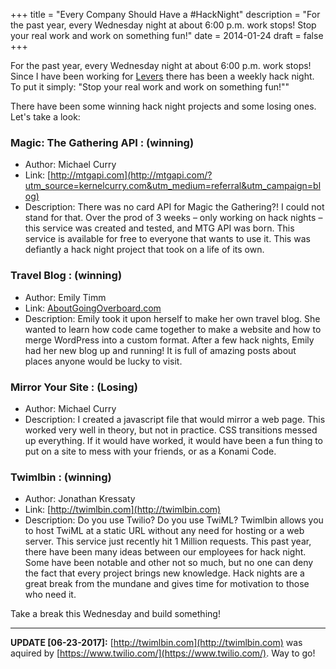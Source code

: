 +++
title = "Every Company Should Have a #HackNight"
description = "For the past year, every Wednesday night at about 6:00 p.m. work stops!  Stop your real work and work on something fun!"
date = 2014-01-24
draft = false
+++

For the past year, every Wednesday night at about 6:00 p.m. work stops! Since I have been working for [Levers](http://leve.rs/?utm_source=kernelcurry.com&utm_medium=referral&utm_campaign=blog) there has been a weekly hack night. To put it simply: "Stop your real work and work on something fun!""

There have been some winning hack night projects and some losing ones. Let's take a look:


### Magic: The Gathering API : (winning)

- Author: Michael Curry
- Link: [http://mtgapi.com](http://mtgapi.com/?utm_source=kernelcurry.com&utm_medium=referral&utm_campaign=blog)
- Description: There was no card API for Magic the Gathering?! I could not stand for that. Over the prod of 3 weeks – only working on hack nights – this service was created and tested, and MTG API was born. This service is available for free to everyone that wants to use it. This was defiantly a hack night project that took on a life of its own.

### Travel Blog : (winning)

- Author: Emily Timm
- Link: [AboutGoingOverboard.com](http://aboutgoingoverboard.com/?utm_source=kernelcurry.com&utm_medium=referral&utm_campaign=blog)
- Description: Emily took it upon herself to make her own travel blog. She wanted to learn how code came together to make a website and how to merge WordPress into a custom format. After a few hack nights, Emily had her new blog up and running! It is full of amazing posts about places anyone would be lucky to visit.

### Mirror Your Site : (Losing)

- Author: Michael Curry
- Description: I created a javascript file that would mirror a web page. This worked very well in theory, but not in practice. CSS transitions messed up everything. If it would have worked, it would have been a fun thing to put on a site to mess with your friends, or as a Konami Code.

### Twimlbin : (winning)

- Author: Jonathan Kressaty
- Link: [http://twimlbin.com](http://twimlbin.com)
- Description: Do you use Twilio? Do you use TwiML? Twimlbin allows you to host TwiML at a static URL without any need for hosting or a web server. This service just recently hit 1 Million requests.
This past year, there have been many ideas between our employees for hack night. Some have been notable and other not so much, but no one can deny the fact that every project brings new knowledge. Hack nights are a great break from the mundane and gives time for motivation to those who need it.

Take a break this Wednesday and build something!

---

**UPDATE [06-23-2017]:** [http://twimlbin.com](http://twimlbin.com) was aquired by [https://www.twilio.com/](https://www.twilio.com/). Way to go!